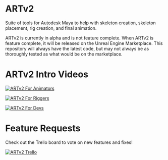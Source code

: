 # ARTv2
Suite of tools for Autodesk Maya to help with skeleton creation, skeleton placement, rig creation, and final animation.

ARTv2 is currently in alpha and is not feature complete. When ARTv2 is feature complete, it will be released on the Unreal Engine Marketplace. This repository will always have the latest code, but may not always be as thoroughly tested as what would be on the marketplace.

# ARTv2 Intro Videos

[![ARTv2 For Animators](http://i.imgur.com/Hb7zt5Q.png)](https://vimeo.com/220901332/159ed30425 "ARTv2 For Animators - Click to Watch!")  


[![ARTv2 For Riggers](http://i.imgur.com/1Yr9X2J.png)](https://vimeo.com/220901433/159741cca6 "ARTv2 For Riggers - Click to Watch!")  


[![ARTv2 For Devs](http://i.imgur.com/9z8xWY2.png)](https://vimeo.com/220902099/a69dd8339a "ARTv2 For Devs - Click to Watch!")  

# Feature Requests
Check out the Trello board to vote on new features and fixes!  

[![ARTv2 Trello](http://i.imgur.com/maXZNiA.png)](https://trello.com/b/ypqTVBle/artv2 "ARTv2 Trello - Click to View!")

